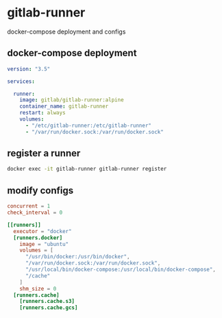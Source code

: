 # gitlab-runner

docker-compose deployment and configs

## docker-compose deployment

```yaml
version: "3.5"

services:

  runner:
    image: gitlab/gitlab-runner:alpine
    container_name: gitlab-runner
    restart: always
    volumes:
      - "/etc/gitlab-runner:/etc/gitlab-runner"
      - "/var/run/docker.sock:/var/run/docker.sock"
```

## register a runner

```bash
docker exec -it gitlab-runner gitlab-runner register
```

## modify configs

```toml
concurrent = 1
check_interval = 0

[[runners]]
  executor = "docker"
  [runners.docker]
    image = "ubuntu"
    volumes = [
      "/usr/bin/docker:/usr/bin/docker",
      "/var/run/docker.sock:/var/run/docker.sock",
      "/usr/local/bin/docker-compose:/usr/local/bin/docker-compose",
      "/cache"
    ]
    shm_size = 0
  [runners.cache]
    [runners.cache.s3]
    [runners.cache.gcs]
```
